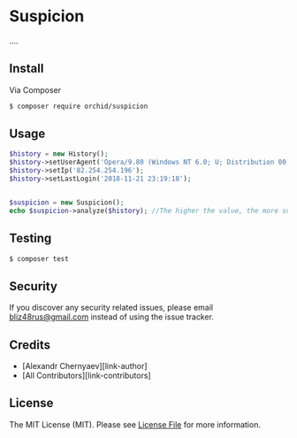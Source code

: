 # Suspicion

....


## Install

Via Composer

``` bash
$ composer require orchid/suspicion
```

## Usage

``` php
$history = new History();
$history->setUserAgent('Opera/9.80 (Windows NT 6.0; U; Distribution 00; ru) Presto/2.10.289 Version/12.02');
$history->setIp('82.254.254.196');
$history->setLastLogin('2018-11-21 23:19:18');


$suspicion = new Suspicion();
echo $suspicion->analyze($history); //The higher the value, the more suspicious the input.
```


## Testing

``` bash
$ composer test
```

## Security

If you discover any security related issues, please email bliz48rus@gmail.com instead of using the issue tracker.

## Credits

- [Alexandr Chernyaev][link-author]
- [All Contributors][link-contributors]

## License

The MIT License (MIT). Please see [License File](LICENSE.md) for more information.
